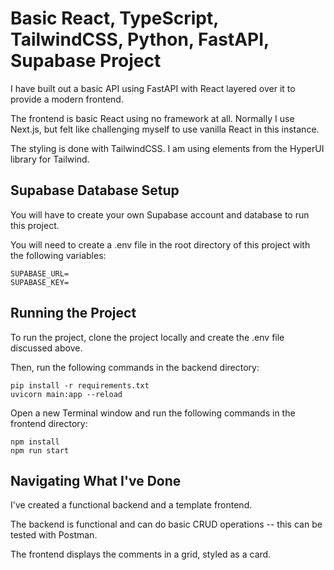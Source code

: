 # Basic React, TypeScript, TailwindCSS, Python, FastAPI, Supabase Project

I have built out a basic API using FastAPI with React layered over it to provide a modern frontend.

The frontend is basic React using no framework at all. Normally I use Next.js, but felt like challenging myself to use vanilla React in this instance.

The styling is done with TailwindCSS. I am using elements from the HyperUI library for Tailwind.

## Supabase Database Setup

You will have to create your own Supabase account and database to run this project.

You will need to create a .env file in the root directory of this project with the following variables:

```
SUPABASE_URL=
SUPABASE_KEY=
```

## Running the Project

To run the project, clone the project locally and create the .env file discussed above.

Then, run the following commands in the backend directory:

```
pip install -r requirements.txt
uvicorn main:app --reload
```

Open a new Terminal window and run the following commands in the frontend directory:

```
npm install
npm run start
```

## Navigating What I've Done

I've created a functional backend and a template frontend.

The backend is functional and can do basic CRUD operations -- this can be tested with Postman.

The frontend displays the comments in a grid, styled as a card.
